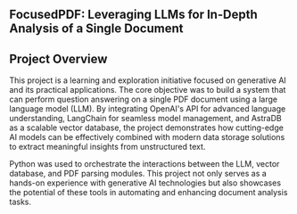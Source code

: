## FocusedPDF: Leveraging LLMs for In-Depth Analysis of a Single Document
 
## Project Overview
This project is a learning and exploration initiative focused on generative AI and its practical applications. The core objective was to build a system that can perform question answering on a single PDF document using a large language model (LLM). By integrating OpenAI's API for advanced language understanding, LangChain for seamless model management, and AstraDB as a scalable vector database, the project demonstrates how cutting-edge AI models can be effectively combined with modern data storage solutions to extract meaningful insights from unstructured text.

Python was used to orchestrate the interactions between the LLM, vector database, and PDF parsing modules. This project not only serves as a hands-on experience with generative AI technologies but also showcases the potential of these tools in automating and enhancing document analysis tasks.
